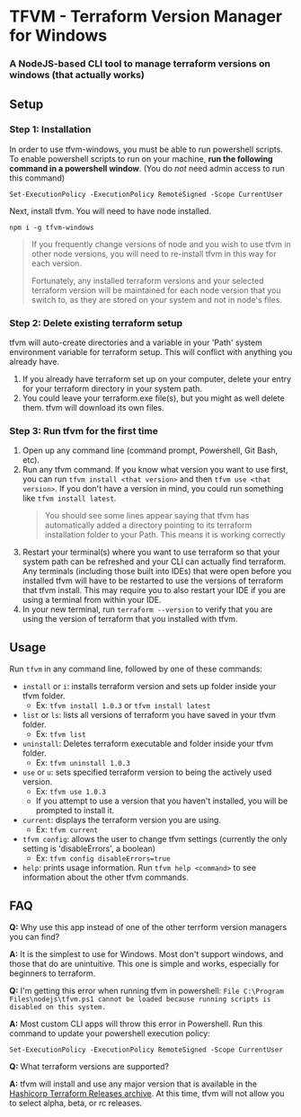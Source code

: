 # TFVM - Terraform Version Manager for Windows
### A NodeJS-based CLI tool to manage terraform versions on windows (that actually works)

## Setup

### Step 1: Installation
In order to use tfvm-windows, you must be able to run powershell scripts.
To enable powershell scripts to run on your machine, **run the following command in a powershell window**. (You do *not* need admin access to run this command)
```shell
Set-ExecutionPolicy -ExecutionPolicy RemoteSigned -Scope CurrentUser
```

Next, install tfvm. You will need to have node installed.
```shell
npm i -g tfvm-windows
```

> If you frequently change versions of node and you wish to use tfvm in other node versions, you will need to re-install tfvm in this way for each version.
>
> Fortunately, any installed terraform versions and your selected terraform version will be maintained for each node version that you switch to, as they are stored on your system and not in node's files.

### Step 2: Delete existing terraform setup
tfvm will auto-create directories and a variable in your 'Path' system environment variable for terraform setup. This will conflict with anything you already have.
1. If you already have terraform set up on your computer, delete your entry for your terraform directory in your system path.
2. You could leave your terraform.exe file(s), but you might as well delete them. tfvm will download its own files.

### Step 3: Run tfvm for the first time
1. Open up any command line (command prompt, Powershell, Git Bash, etc).
2. Run any tfvm command. If you know what version you want to use first, you can run `tfvm install <that version>` and then `tfvm use <that version>`.
   If you don't have a version in mind, you could run something like `tfvm install latest`. 
    > You should see some lines appear saying that tfvm has automatically added a directory pointing to its terraform installation folder to your Path. This means it is working correctly
3. Restart your terminal(s) where you want to use terraform so that your system path can be refreshed and your CLI can actually find terraform.
   Any terminals (including those built into IDEs) that were open before you installed tfvm will have to be restarted to use the versions of terraform that tfvm install.
   This may require you to also restart your IDE if you are using a terminal from within your IDE.
4. In your new terminal, run `terraform --version` to verify that you are using the version of terraform that you installed with tfvm.

## Usage
Run `tfvm` in any command line, followed by one of these commands:
- `install` or `i`: installs terraform version and sets up folder inside your tfvm folder.
  - Ex: `tfvm install 1.0.3` or `tfvm install latest`
- `list` or `ls`: lists all versions of terraform you have saved in your tfvm folder.
  - Ex: `tfvm list`
- `uninstall`: Deletes terraform executable and folder inside your tfvm folder.
  - Ex: `tfvm uninstall 1.0.3`
- `use` or `u`: sets specified terraform version to being the actively used version.
  - Ex: `tfvm use 1.0.3`
  - If you attempt to use a version that you haven't installed, you will be prompted to install it.
- `current`: displays the terraform version you are using.
  - Ex: `tfvm current`
- `tfvm config`: allows the user to change tfvm settings (currently the only setting is 'disableErrors', a boolean)
  - Ex: `tfvm config disableErrors=true`
- `help`: prints usage information. Run `tfvm help <command>` to see information about the other tfvm commands.

## FAQ
**Q:** Why use this app instead of one of the other terrform version managers you can find?

**A:** It is the simplest to use for Windows. Most don't support windows, and those that do are unintuitive. This one is simple and works, especially for beginners to terraform.

**Q:** I'm getting this error when running tfvm in powershell: `File C:\Program Files\nodejs\tfvm.ps1 cannot be loaded because running scripts is disabled on this system.`

**A:** Most custom CLI apps will throw this error in Powershell. Run this command to update your powershell execution policy:
  ```shell
  Set-ExecutionPolicy -ExecutionPolicy RemoteSigned -Scope CurrentUser
  ```

**Q:** What terraform versions are supported?

**A:** tfvm will install and use any major version that is available in the [Hashicorp Terraform Releases archive](https://releases.hashicorp.com/terraform/).
At this time, tfvm will not allow you to select alpha, beta, or rc releases.
